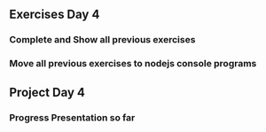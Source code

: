 ## Exercises Day 4

### Complete and Show all previous exercises

###	Move all previous exercises to nodejs console programs

## Project Day 4

### Progress Presentation so far
